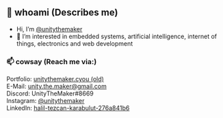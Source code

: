 ## 👋 whoami (Describes me)
- Hi, I’m [@unitythemaker](https://github.com/unitythemaker)
- 👀 I’m interested in embedded systems, artificial intelligence, internet of things, electronics and web development

### 📫 cowsay (Reach me via:)
Portfolio: <a href="https://unitythemaker.cyou/">unitythemaker.cyou (old)</a><br />
E-Mail: unity.the.maker@gmail.com<br/>
Discord: UnityTheMaker#8669<br/>
Instagram: <a href="https://www.instagram.com/unitythemaker/">@unitythemaker</a><br/>
LinkedIn: <a href="https://www.linkedin.com/in/halil-tezcan-karabulut-276a841b6/">halil-tezcan-karabulut-276a841b6</a><br />


<!---
- 🌱 I’m currently learning 
- 💞️ I’m looking to collaborate on ...
--->
